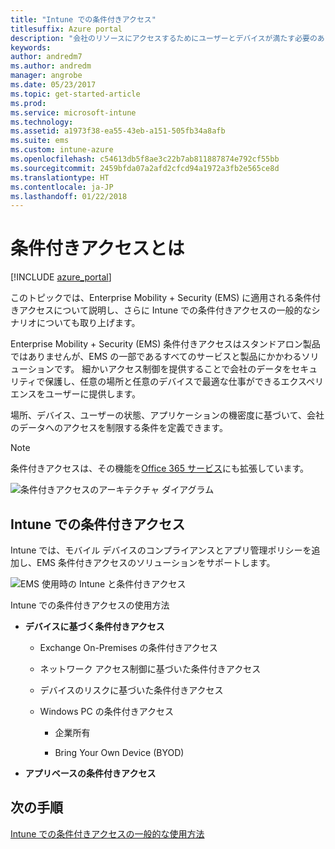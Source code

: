 ```yaml
---
title: "Intune での条件付きアクセス"
titlesuffix: Azure portal
description: "会社のリソースにアクセスするためにユーザーとデバイスが満たす必要のある条件を Microsoft Intune で定義する方法について説明します。\""
keywords: 
author: andredm7
ms.author: andredm
manager: angrobe
ms.date: 05/23/2017
ms.topic: get-started-article
ms.prod: 
ms.service: microsoft-intune
ms.technology: 
ms.assetid: a1973f38-ea55-43eb-a151-505fb34a8afb
ms.suite: ems
ms.custom: intune-azure
ms.openlocfilehash: c54613db5f8ae3c22b7ab811887874e792cf55bb
ms.sourcegitcommit: 2459bfda07a2afd2cfcd94a1972a3fb2e565ce8d
ms.translationtype: HT
ms.contentlocale: ja-JP
ms.lasthandoff: 01/22/2018
---
```

# <a name="whats-conditional-access"></a>条件付きアクセスとは

[!INCLUDE [azure_portal](./includes/azure_portal.md)]

このトピックでは、Enterprise Mobility + Security (EMS) に適用される条件付きアクセスについて説明し、さらに Intune での条件付きアクセスの一般的なシナリオについても取り上げます。

Enterprise Mobility + Security (EMS) 条件付きアクセスはスタンドアロン製品ではありませんが、EMS の一部であるすべてのサービスと製品にかかわるソリューションです。 細かいアクセス制御を提供することで会社のデータをセキュリティで保護し、任意の場所と任意のデバイスで最適な仕事ができるエクスペリエンスをユーザーに提供します。

場所、デバイス、ユーザーの状態、アプリケーションの機密度に基づいて、会社のデータへのアクセスを制限する条件を定義できます。

> [!NOTE] 
> 条件付きアクセスは、その機能を[Office 365 サービス](https://blogs.technet.microsoft.com/wbaer/2017/02/17/conditional-access-policies-with-sharepoint-online-and-onedrive-for-business/)にも拡張しています。

![条件付きアクセスのアーキテクチャ ダイアグラム](./media/ca-diagram-1.png)

## <a name="conditional-access-with-intune"></a>Intune での条件付きアクセス

Intune では、モバイル デバイスのコンプライアンスとアプリ管理ポリシーを追加し、EMS 条件付きアクセスのソリューションをサポートします。

![EMS 使用時の Intune と条件付きアクセス](./media/intune-with-ca-1.png)

Intune での条件付きアクセスの使用方法

-   **デバイスに基づく条件付きアクセス**

    -   Exchange On-Premises の条件付きアクセス

    -   ネットワーク アクセス制御に基づいた条件付きアクセス

    -   デバイスのリスクに基づいた条件付きアクセス

    -   Windows PC の条件付きアクセス

        -   企業所有

        -   Bring Your Own Device (BYOD)

-   **アプリベースの条件付きアクセス**

## <a name="next-steps"></a>次の手順

[Intune での条件付きアクセスの一般的な使用方法](conditional-access-intune-common-ways-use.md)

